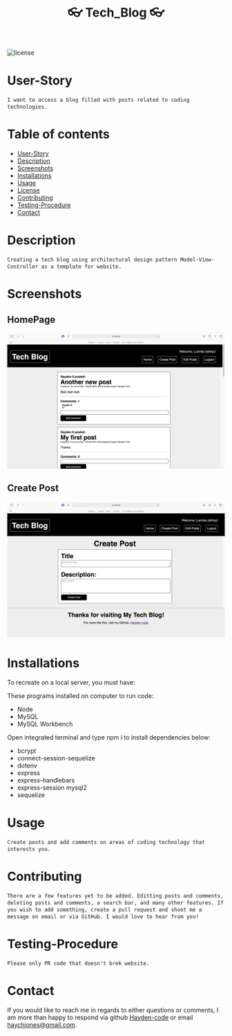   <header align="center"> 
  <h1> 👓 Tech_Blog 👓 </h1> 
  </header>

![license](https://img.shields.io/badge/License-MIT%202.0-blue.svg)

# User-Story

    I want to access a blog filled with posts related to coding technologies.

# Table of contents

- [User-Story](#user-Story)
- [Description](#Description)
- [Screenshots](#Screenshots)
- [Installations](#installations)
- [Usage](#usage)
- [License](#license)
- [Contributing](#Contributing)
- [Testing-Procedure](#Testing-Procedure)
- [Contact](#contact)

# Description

    Creating a tech blog using architectural design pattern Model-View-Controller as a template for website.

# Screenshots

<h2> HomePage </h2>

![Screenshot of project](./public/Media/Screenshot.jpeg)

<h2> Create Post </h2>

![Screenshot of project](./public/Media/Screenshot2.jpeg)

# Installations

To recreate on a local server, you must have:

These programs installed on computer to run code:

- Node
- MySQL
- MySQL Workbench

Open integrated terminal and type npm i to install dependencies below:

- bcrypt
- connect-session-sequelize
- dotenv
- express
- express-handlebars
- express-session mysql2
- sequelize

# Usage

    Create posts and add comments on areas of coding technology that interests you.

# Contributing

    There are a few features yet to be added. Editting posts and comments, deleting posts and comments, a search bar, and many other features. If you wish to add something, create a pull request and shoot me a message on email or via GitHub. I would love to hear from you!

# Testing-Procedure

    Please only PR code that doesn't brek website.

# Contact

If you would like to reach me in regards to either questions or comments, I am more than
happy to respond via github [Hayden-code](https://github.com/Hayden-code) or email [haychjones@gmail.com](haychjones@gmail.com).
